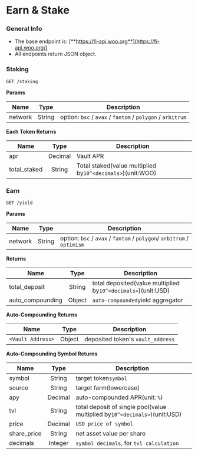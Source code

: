 # Earn & Stake

### General Info

* The base endpoint is: [**https://fi-api.woo.org**](https://fi-api.woo.org/)
* All endpoints return JSON object.

### Staking

`GET /staking`

**Params**

| Name    |  Type  | Description                                                 |
| ------- | :----: | ----------------------------------------------------------- |
| network | String | option: `bsc` / `avax` / `fantom` / `polygon` /  `arbitrum` |

**Each Token Returns**

| Name          |   Type  | Description                                                |
| ------------- | :-----: | ---------------------------------------------------------- |
| apr           | Decimal | Vault APR                                                  |
| total\_staked |  String | Total staked(value multiplied by`10^<decimals>`)(unit:WOO) |

### Earn

`GET /yield`

**Params**

| Name    |  Type  | Description                                                            |
| ------- | :----: | ---------------------------------------------------------------------- |
| network | String | option: `bsc` / `avax` / `fantom` / `polygon`/ `arbitrum` / `optimism` |

**Returns**

| Name              |  Type  | Description                                                   |
| ----------------- | :----: | ------------------------------------------------------------- |
| total\_deposit    | String | total deposited(value multiplied by`10^<decimals>`)(unit:USD) |
| auto\_compounding | Object | `auto-compounded`yield aggregator                             |

**Auto-Compounding Returns**

| Name              |  Type  | Description                       |
| ----------------- | :----: | --------------------------------- |
| `<Vault Address>` | Object | deposited token's `vault_address` |

**Auto-Compounding Symbol Returns**

| Name         |   Type  | Description                                                                |
| ------------ | :-----: | -------------------------------------------------------------------------- |
| symbol       |  String | target token`symbol`                                                       |
| source       |  String | target farm(lowercase)                                                     |
| apy          | Decimal | auto-compounded APR(unit: `%`)                                             |
| tvl          |  String | total deposit of single pool(value multiplied by`10^<decimals>`)(unit:USD) |
| price        | Decimal | `USD price of symbol`                                                      |
| share\_price |  String | net asset value per share                                                  |
| decimals     | Integer | `symbol decimals`, for `tvl calculation`                                   |
